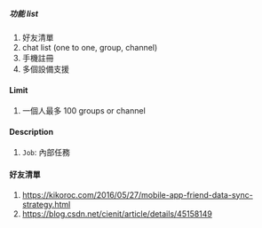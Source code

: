 ##### 功能 list
1. 好友清單
1. chat list (one to one, group, channel)
1. 手機註冊
1. 多個設備支援

#### Limit
1. 一個人最多 100 groups or channel






#### Description
1. `Job`: 內部任務



#### 好友清單
1. https://kikoroc.com/2016/05/27/mobile-app-friend-data-sync-strategy.html
1. https://blog.csdn.net/cienit/article/details/45158149